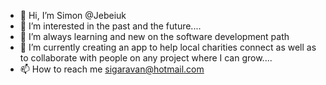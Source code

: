 - 👋 Hi, I’m Simon @Jebeiuk
- 👀 I’m interested in the past and the future....
- 🌱 I’m always learning and new on the software development path 
- 💞️ I’m currently creating an app to help local charities connect as well as to collaborate with people on any project where I can grow....
- 📫 How to reach me sigaravan@hotmail.com

<!---
Jebeiuk/Jebeiuk is a ✨ special ✨ repository because its `README.md` (this file) appears on your GitHub profile.
You can click the Preview link to take a look at your changes.
--->
